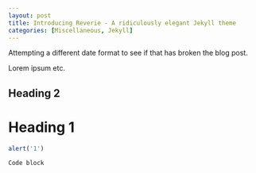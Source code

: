 ```yaml
---
layout: post
title: Introducing Reverie - A ridiculously elegant Jekyll theme
categories: [Miscellaneous, Jekyll]
---
```


Attempting a different date format to see if that has broken the blog post.

Lorem ipsum etc.

## Heading 2

# Heading 1

```Javascript
alert('1')

Code block
```